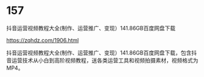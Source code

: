 # 157
抖音运营视频教程大全(制作、运营推广、变现）141.86GB百度网盘下载

https://zqhdz.com/1906.html

抖音运营视频教程大全(制作、运营推广、变现）141.86GB百度网盘下载，包含抖音运营技术从小白到高阶视频教程，送各类运营工具和视频拍摄素材，视频格式为MP4。
